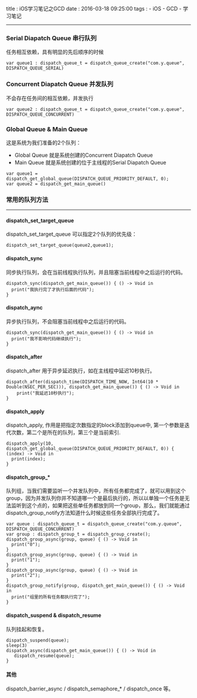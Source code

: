 title : iOS学习笔记之GCD
date : 2016-03-18 09:25:00 
tags : 
		- iOS
		- GCD
		- 学习笔记  

		

---

### Serial Diapatch Queue 串行队列
任务相互依赖，具有明显的先后顺序的时候

```  
var queue1 : dispatch_queue_t = dispatch_queue_create("com.y.queue", DISPATCH_QUEUE_SERIAL)
```

### Concurrent Diapatch Queue 并发队列 
不会存在任务间的相互依赖，并发执行

```
var queue2 : dispatch_queue_t = dispatch_queue_create("com.y.queue", DISPATCH_QUEUE_CONCURRENT)
```

### Global Queue & Main Queue
这是系统为我们准备的2个队列：
* Global Queue 就是系统创建的Concurrent Diapatch Queue
* Main Queue 就是系统创建的位于主线程的Serial Diapatch Queue

```
var queue1 = dispatch_get_global_queue(DISPATCH_QUEUE_PRIORITY_DEFAULT, 0);
var queue2 = dispatch_get_main_queue()
```

### 常用的队列方法
----
#### dispatch_set_target_queue
dispatch_set_target_queue 可以指定2个队列的优先级：

```  
dispatch_set_target_queue(queue2,queue1);
```

#### dispatch_sync
同步执行队列，会在当前线程执行队列，并且阻塞当前线程中之后运行的代码。

```
dispatch_sync(dispatch_get_main_queue()) { () -> Void in
  print("我执行完了才执行后面的代码");
}
```

#### dispatch_aync
异步执行队列，不会阻塞当前线程中之后运行的代码。

```
dispatch_sync(dispatch_get_main_queue()) { () -> Void in
  print("我不影响代码继续执行");
}
```

#### dispatch_after 
dispatch_after 用于异步延迟执行，如在主线程中延迟10秒执行。

```
dispatch_after(dispatch_time(DISPATCH_TIME_NOW, Int64(10 * Double(NSEC_PER_SEC))), dispatch_get_main_queue()) { () -> Void in
	print("我延迟10秒执行");
}
```

#### dispatch_apply
dispatch_apply, 作用是把指定次数指定的block添加到queue中, 第一个参数是迭代次数，第二个是所在的队列，第三个是当前索引.

```
dispatch_apply(10, dispatch_get_global_queue(DISPATCH_QUEUE_PRIORITY_DEFAULT, 0)) { (index) -> Void in
  print(index);
}
```

#### dispatch_group_*
队列组，当我们需要监听一个并发队列中，所有任务都完成了，就可以用到这个group，因为并发队列你并不知道哪一个是最后执行的，所以以单独一个任务是无法监听到这个点的，如果把这些单任务都放到同一个group，那么，我们就能通过dispatch_group_notify方法知道什么时候这些任务全部执行完成了。

```
var queue : dispatch_queue_t = dispatch_queue_create("com.y.queue", DISPATCH_QUEUE_CONCURRENT)
var group : dispatch_group_t = dispatch_group_create();
dispatch_group_async(group, queue) { () -> Void in
  print("0");
}
dispatch_group_async(group, queue) { () -> Void in
  print("1");
}
dispatch_group_async(group, queue) { () -> Void in
  print("2");
}
dispatch_group_notify(group, dispatch_get_main_queue()) { () -> Void in
  print("组里的所有任务都执行完了");
}
```

#### dispatch_suspend & dispatch_resume
队列挂起和恢复。

```  
dispatch_suspend(queue);
sleep(3)
dispatch_async(dispatch_get_main_queue()) { () -> Void in
   dispatch_resume(queue);
}
```

#### 其他
dispatch_barrier_async / dispatch_semaphore_* / dispatch_once 等。





